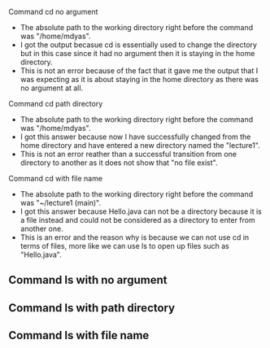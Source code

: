 Command cd no argument
- The absolute path to the working directory right before the command was "/home/mdyas".
- I got the output becasue cd is essentially used to change the directory but in this case since it had no argument then it is staying in the home directory.
- This is not an error because of the fact that it gave me the output that I was expecting as it is about staying in the home directory as there was no argument at all.

Command cd path directory
- The absolute path to the working directory right before the command was "/home/mdyas".
- I got this answer because now I have successfully changed from the home directory and have entered a new directory named the "lecture1".
- This is not an error reather than a successful transition from one directory to another as it does not show that "no file exist".

Command cd with file name
- The absolute path to the working directory right before the command was "~/lecture1 (main)".
- I got this answer because Hello.java can not be a directory because it is a file instead and could not be considered as a directory to enter from another one.
- This is an error and the reason why is because we can not use cd in terms of files, more like we can use ls to open up files such as "Hello.java".

Command ls with no argument
-
Command ls with path directory
-
Command ls with file name
-
